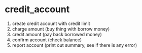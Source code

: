 # credit_account

1. create credit account with credit limit
1. charge amount (buy thing with borrow money)
1. credit amount (pay back borrowed money)
1. confirm account (check balance)
1. report account (print out summary, see if there is any error)